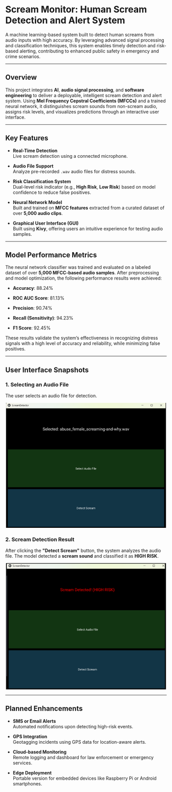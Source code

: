 # Scream Monitor: Human Scream Detection and Alert System

A machine learning-based system built to detect human screams from audio inputs with high accuracy. By leveraging advanced signal processing and classification techniques, this system enables timely detection and risk-based alerting, contributing to enhanced public safety in emergency and crime scenarios.

---

## Overview

This project integrates **AI**, **audio signal processing**, and **software engineering** to deliver a deployable, intelligent scream detection and alert system. Using **Mel Frequency Cepstral Coefficients (MFCCs)** and a trained neural network, it distinguishes scream sounds from non-scream audio, assigns risk levels, and visualizes predictions through an interactive user interface.

---

## Key Features

- **Real-Time Detection**  
  Live scream detection using a connected microphone.

- **Audio File Support**  
  Analyze pre-recorded `.wav` audio files for distress sounds.

- **Risk Classification System**  
  Dual-level risk indicator (e.g., **High Risk**, **Low Risk**) based on model confidence to reduce false positives.

- **Neural Network Model**  
  Built and trained on **MFCC features** extracted from a curated dataset of over **5,000 audio clips**.

- **Graphical User Interface (GUI)**  
  Built using **Kivy**, offering users an intuitive experience for testing audio samples.

---
## Model Performance Metrics

The neural network classifier was trained and evaluated on a labeled dataset of over **5,000 MFCC-based audio samples**. After preprocessing and model optimization, the following performance results were achieved:

- **Accuracy**: 88.24%  

- **ROC AUC Score**: 81.13%  

- **Precision**: 90.74%  
 
- **Recall (Sensitivity)**: 94.23%   

-  **F1 Score**: 92.45%  

These results validate the system’s effectiveness in recognizing distress signals with a high level of accuracy and reliability, while minimizing false positives.

---

## User Interface Snapshots


<h3>1. Selecting an Audio File</h3>
<p>The user selects an audio file for detection.</p>
<p align="center">
  <img src="https://github.com/khushigupta124/Scream-Monitor-AI-for-Crime-Prevention/blob/main/kivy%20output%201.png?raw=true" width="500">
</p>

<h3>2. Scream Detection Result</h3>
<p>After clicking the <b>"Detect Scream"</b> button, the system analyzes the audio file. The model detected a <b>scream sound</b> and classified it as <b>HIGH RISK</b>.</p>
<p align="center">
  <img src="https://github.com/khushigupta124/Scream-Monitor-AI-for-Crime-Prevention/blob/main/kivy%20output%202.png?raw=true" width="500">
</p>

---

## Planned Enhancements

- **SMS or Email Alerts**  
  Automated notifications upon detecting high-risk events.

- **GPS Integration**  
  Geotagging incidents using GPS data for location-aware alerts.

- **Cloud-based Monitoring**  
  Remote logging and dashboard for law enforcement or emergency services.

- **Edge Deployment**  
  Portable version for embedded devices like Raspberry Pi or Android smartphones.


